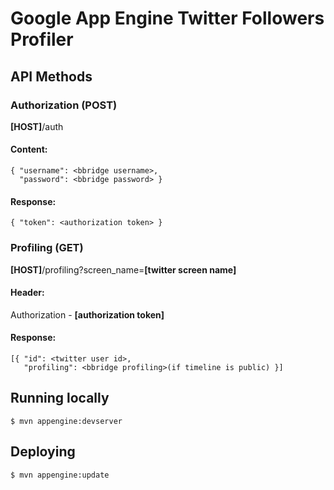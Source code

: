# Google App Engine Twitter Followers Profiler

## API Methods

### Authorization (POST)
**\[HOST\]**/auth
#### Content:
    { "username": <bbridge username>,
      "password": <bbridge password> }
#### Response:
    { "token": <authorization token> }

### Profiling (GET)
**\[HOST\]**/profiling?screen_name=**\[twitter screen name\]**
#### Header:
Authorization - **\[authorization token\]**
#### Response: 
    [{ "id": <twitter user id>,
       "profiling": <bbridge profiling>(if timeline is public) }]

## Running locally
    $ mvn appengine:devserver

## Deploying
    $ mvn appengine:update
